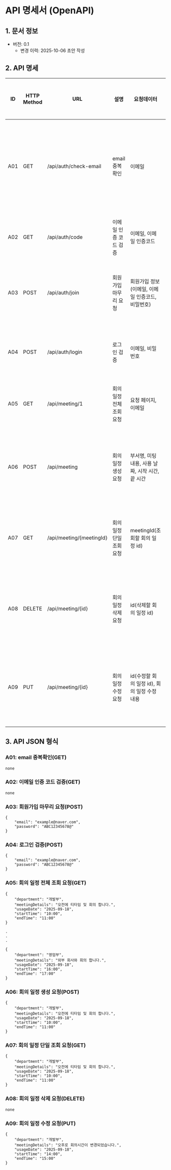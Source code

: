 # API 명세서 (OpenAPI)

## 1. 문서 정보
- 버전: 0.1
    - 변경 이력: 2025-10-06 초안 작성

## 2. API 명세
| ID  | HTTP Method | URL                      | 설명     | 요청데이터                         | 응답데이터     |
|-----|-------------|--------------------------|--------|-------------------------------|-----------|
| A01 | GET    | /api/auth/check-email    | email 중복확인 | 이메일                           | 이메일 중복 아닐 때 인증 코드 |
| A02 | GET    | /api/auth/code           | 이메일 인증 코드 검증 | 이메일, 이메일 인증코드                 | 인증 성공 여부  |
| A03 | POST   | /api/auth/join           | 회원가입 마무리 요청 | 회원가입 정보(이메일, 이메일 인증코드, 비밀번호)  | 회원가입 성공 여부 |
| A04 | POST   | /api/auth/login          | 로그인 검증 | 이메일, 비밀번호                     | 로그인 성공 여부 |
| A05 | GET    | /api/meeting/1           | 회의 일정 전체 조회 요청 | 요청 페이지, 이메일                   | 회의 일정 목록     | 
| A06 | POST   | /api/meeting             | 회의 일정 생성 요청 | 부서명, 미팅내용, 사용 날짜, 시작 시간, 끝 시간 | 회의 일정 정상 등록 여부 |
| A07 | GET    | /api/meeting/{meetingId} | 회의 일정 단일 조회 요청 | meetingId(조회할 회의 일정 id)       | 회의 일정 상세 정보  |
| A08 | DELETE | /api/meeting/{id}        | 회의 일정 삭제 요청 | id(삭제할 회의 일정 id)              | 회의 일정 삭제 성공 여부 |
| A09 | PUT   | /api/meeting/{id}        | 회의 일정 수정 요청 | id(수정할 회의 일정 id), 회의 일정 수정 내용 | 회의 일정 수정 성공 여부 | 

## 3. API JSON 형식
### A01: email 중복확인(GET)
```
none
```

### A02: 이메일 인증 코드 검증(GET)
```
none
```

### A03: 회원가입 마무리 요청(POST)
```
{
    "email": "example@naver.com",
    "password": "ABC12345678@"
}
```

### A04: 로그인 검증(POST)
```
{
    "email": "example@naver.com",
    "password": "ABC12345678@"
}
```

### A05: 회의 일정 전체 조회 요청(GET)
```
{
    "department": "개발부",
    "meetingDetails": "오전에 티타임 및 회의 합니다.",
    "usageDate": "2025-09-18",
    "startTime": "10:00",
    "endTime": "11:00"
}

.
.
.

{
    "department": "영업부",
    "meetingDetails": "외부 회사와 회의 합니다.",
    "usageDate": "2025-09-18",
    "startTime": "16:00",
    "endTime": "17:00"
}
```

### A06: 회의 일정 생성 요청(POST)
```
{
    "department": "개발부",
    "meetingDetails": "오전에 티타임 및 회의 합니다.",
    "usageDate": "2025-09-18",
    "startTime": "10:00",
    "endTime": "11:00"
}
```

### A07: 회의 일정 단일 조회 요청(GET)
```
{
    "department": "개발부",
    "meetingDetails": "오전에 티타임 및 회의 합니다.",
    "usageDate": "2025-09-18",
    "startTime": "10:00",
    "endTime": "11:00"
}
```

### A08: 회의 일정 삭제 요청(DELETE)
```
none
```

### A09: 회의 일정 수정 요청(PUT)
```
{
    "department": "개발부",
    "meetingDetails": "오후로 회의시간이 변경되었습니다.",
    "usageDate": "2025-09-18",
    "startTime": "14:00",
    "endTime": "15:00"
}
```
